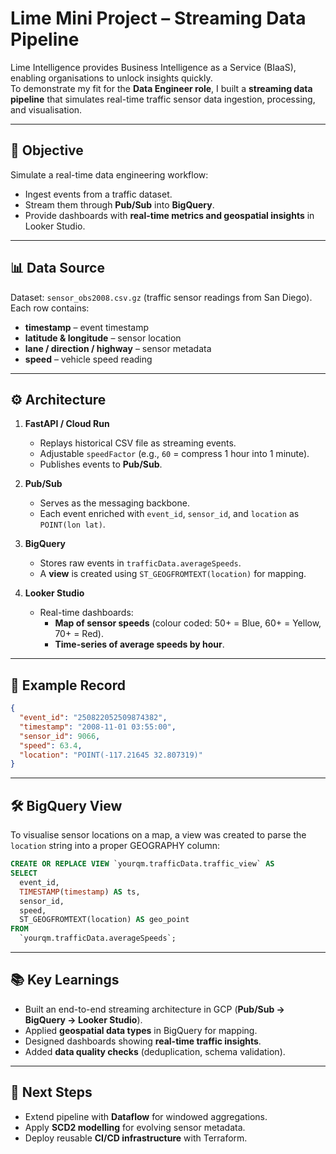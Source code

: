 # Lime Mini Project – Streaming Data Pipeline  

Lime Intelligence provides Business Intelligence as a Service (BIaaS), enabling organisations to unlock insights quickly.  
To demonstrate my fit for the **Data Engineer role**, I built a **streaming data pipeline** that simulates real-time traffic sensor data ingestion, processing, and visualisation.  

---

## 🎯 Objective  
Simulate a real-time data engineering workflow:  
- Ingest events from a traffic dataset.  
- Stream them through **Pub/Sub** into **BigQuery**.  
- Provide dashboards with **real-time metrics and geospatial insights** in Looker Studio.  

---

## 📊 Data Source  
Dataset: `sensor_obs2008.csv.gz` (traffic sensor readings from San Diego).  
Each row contains:  

- **timestamp** – event timestamp  
- **latitude & longitude** – sensor location  
- **lane / direction / highway** – sensor metadata  
- **speed** – vehicle speed reading  

---

## ⚙️ Architecture  

1. **FastAPI / Cloud Run**  
   - Replays historical CSV file as streaming events.  
   - Adjustable `speedFactor` (e.g., `60` = compress 1 hour into 1 minute).  
   - Publishes events to **Pub/Sub**.  

2. **Pub/Sub**  
   - Serves as the messaging backbone.  
   - Each event enriched with `event_id`, `sensor_id`, and `location` as `POINT(lon lat)`.  

3. **BigQuery**  
   - Stores raw events in `trafficData.averageSpeeds`.  
   - A **view** is created using `ST_GEOGFROMTEXT(location)` for mapping.  

4. **Looker Studio**  
   - Real-time dashboards:  
     - **Map of sensor speeds** (colour coded: 50+ = Blue, 60+ = Yellow, 70+ = Red).  
     - **Time-series of average speeds by hour**.  

---

## 📝 Example Record  

```json
{
  "event_id": "250822052509874382",
  "timestamp": "2008-11-01 03:55:00",
  "sensor_id": 9066,
  "speed": 63.4,
  "location": "POINT(-117.21645 32.807319)"
}
```

---

## 🛠️ BigQuery View  

To visualise sensor locations on a map, a view was created to parse the `location` string into a proper GEOGRAPHY column:  

```sql
CREATE OR REPLACE VIEW `yourqm.trafficData.traffic_view` AS
SELECT
  event_id,
  TIMESTAMP(timestamp) AS ts,
  sensor_id,
  speed,
  ST_GEOGFROMTEXT(location) AS geo_point
FROM
  `yourqm.trafficData.averageSpeeds`;
  ```

---

## 📚 Key Learnings  

- Built an end-to-end streaming architecture in GCP (**Pub/Sub → BigQuery → Looker Studio**).  
- Applied **geospatial data types** in BigQuery for mapping.  
- Designed dashboards showing **real-time traffic insights**.  
- Added **data quality checks** (deduplication, schema validation).  

---

## 🚀 Next Steps  

- Extend pipeline with **Dataflow** for windowed aggregations.  
- Apply **SCD2 modelling** for evolving sensor metadata.  
- Deploy reusable **CI/CD infrastructure** with Terraform.  

